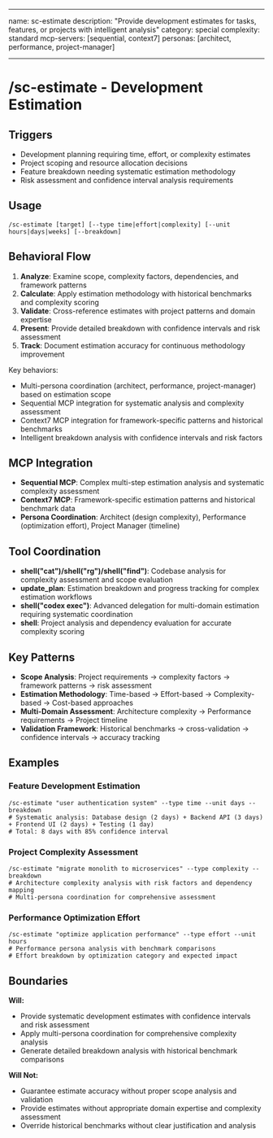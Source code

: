 ______________________________________________________________________

name: sc-estimate
description: "Provide development estimates for tasks, features, or projects with intelligent analysis"
category: special
complexity: standard
mcp-servers: [sequential, context7]
personas: [architect, performance, project-manager]

______________________________________________________________________

# /sc-estimate - Development Estimation

## Triggers

- Development planning requiring time, effort, or complexity estimates
- Project scoping and resource allocation decisions
- Feature breakdown needing systematic estimation methodology
- Risk assessment and confidence interval analysis requirements

## Usage

```
/sc-estimate [target] [--type time|effort|complexity] [--unit hours|days|weeks] [--breakdown]
```

## Behavioral Flow

1. **Analyze**: Examine scope, complexity factors, dependencies, and framework patterns
2. **Calculate**: Apply estimation methodology with historical benchmarks and complexity scoring
3. **Validate**: Cross-reference estimates with project patterns and domain expertise
4. **Present**: Provide detailed breakdown with confidence intervals and risk assessment
5. **Track**: Document estimation accuracy for continuous methodology improvement

Key behaviors:

- Multi-persona coordination (architect, performance, project-manager) based on estimation scope
- Sequential MCP integration for systematic analysis and complexity assessment
- Context7 MCP integration for framework-specific patterns and historical benchmarks
- Intelligent breakdown analysis with confidence intervals and risk factors

## MCP Integration

- **Sequential MCP**: Complex multi-step estimation analysis and systematic complexity assessment
- **Context7 MCP**: Framework-specific estimation patterns and historical benchmark data
- **Persona Coordination**: Architect (design complexity), Performance (optimization effort), Project Manager (timeline)

## Tool Coordination

- **shell("cat")/shell("rg")/shell("find")**: Codebase analysis for complexity assessment and scope evaluation
- **update_plan**: Estimation breakdown and progress tracking for complex estimation workflows
- **shell("codex exec")**: Advanced delegation for multi-domain estimation requiring systematic coordination
- **shell**: Project analysis and dependency evaluation for accurate complexity scoring

## Key Patterns

- **Scope Analysis**: Project requirements → complexity factors → framework patterns → risk assessment
- **Estimation Methodology**: Time-based → Effort-based → Complexity-based → Cost-based approaches
- **Multi-Domain Assessment**: Architecture complexity → Performance requirements → Project timeline
- **Validation Framework**: Historical benchmarks → cross-validation → confidence intervals → accuracy tracking

## Examples

### Feature Development Estimation

```
/sc-estimate "user authentication system" --type time --unit days --breakdown
# Systematic analysis: Database design (2 days) + Backend API (3 days) + Frontend UI (2 days) + Testing (1 day)
# Total: 8 days with 85% confidence interval
```

### Project Complexity Assessment

```
/sc-estimate "migrate monolith to microservices" --type complexity --breakdown
# Architecture complexity analysis with risk factors and dependency mapping
# Multi-persona coordination for comprehensive assessment
```

### Performance Optimization Effort

```
/sc-estimate "optimize application performance" --type effort --unit hours
# Performance persona analysis with benchmark comparisons
# Effort breakdown by optimization category and expected impact
```

## Boundaries

**Will:**

- Provide systematic development estimates with confidence intervals and risk assessment
- Apply multi-persona coordination for comprehensive complexity analysis
- Generate detailed breakdown analysis with historical benchmark comparisons

**Will Not:**

- Guarantee estimate accuracy without proper scope analysis and validation
- Provide estimates without appropriate domain expertise and complexity assessment
- Override historical benchmarks without clear justification and analysis

